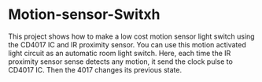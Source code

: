 # Motion-sensor-Switxh
This project shows how to make a low cost motion sensor light switch using the CD4017 IC and IR proximity sensor. You can use this motion activated light circuit as an automatic room light switch. Here, each time the IR proximity sensor sense detects any motion, it send the clock pulse to CD4017 IC. Then the 4017 changes its previous state.
